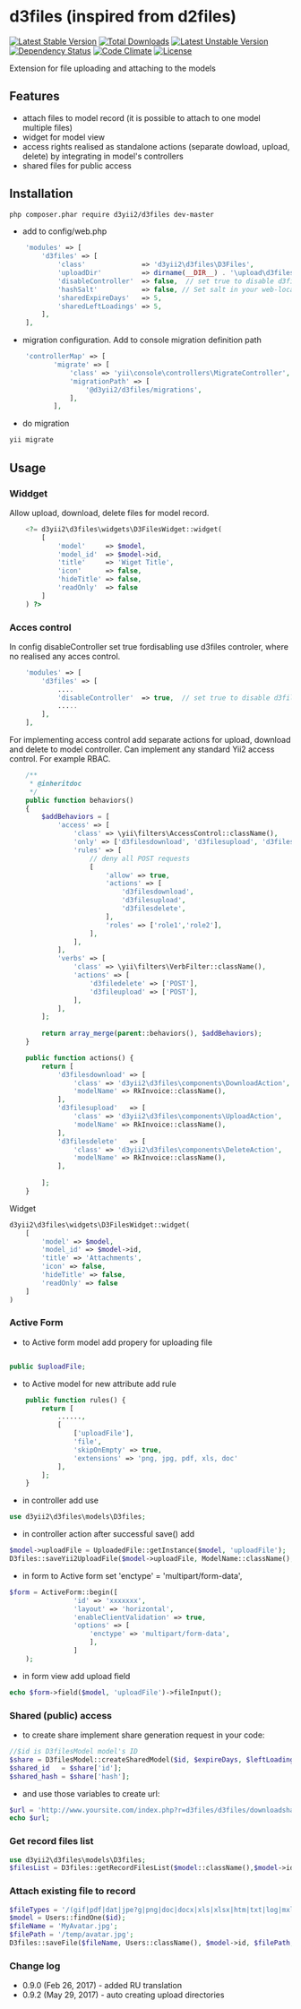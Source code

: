 # d3files (inspired from d2files)  
[![Latest Stable Version](https://poser.pugx.org/d3yii2/d3files/v/stable)](https://packagist.org/packages/d3yii2/d3files)
[![Total Downloads](https://img.shields.io/packagist/dt/d3yii2/d3files.svg?style=flat-square)](https://packagist.org/packages/d3yii2/d3files) 
[![Latest Unstable Version](https://poser.pugx.org/d3yii2/d3files/v/unstable)](https://packagist.org/packages/d3yii2/d3files)
[![Dependency Status](https://www.versioneye.com/user/projects/586a414e49bf2b00437d42ba/badge.svg?style=flat-square)](https://www.versioneye.com/user/projects/586a414e49bf2b00437d42ba)
[![Code Climate](https://img.shields.io/codeclimate/github/d3yii2/d3files.svg)](https://codeclimate.com/github/d3yii2/d3files)
[![License](https://poser.pugx.org/d3yii2/d3files/license)](https://packagist.org/packages/d3yii2/d3files)

Extension for file uploading and attaching to the models

## Features

* attach files to model record (it is possible to attach to one model multiple files)
* widget for model view
* access rights realised as standalone actions (separate dowload, upload, delete) by integrating in model's controllers
* shared files for public access

## Installation
```bash
php composer.phar require d3yii2/d3files dev-master
```

 * add to config/web.php
```php
    'modules' => [
        'd3files' => [
            'class'              => 'd3yii2\d3files\D3Files',
            'uploadDir'          => dirname(__DIR__) . '\upload\d3files',
            'disableController'  => false,  // set true to disable d3files controller to use model's controllers
            'hashSalt'           => false, // Set salt in your web-local.php config, empty value will disable sharing
            'sharedExpireDays'   => 5,
            'sharedLeftLoadings' => 5,
        ],
    ],
```

* migration configuration. Add to console migration definition path
```php
    'controllerMap' => [
           'migrate' => [
               'class' => 'yii\console\controllers\MigrateController',
               'migrationPath' => [
                   '@d3yii2/d3files/migrations',
               ],
           ],
```

* do migration
```bash
yii migrate
```

## Usage
### Widdget

Allow upload, download, delete files for model record.

```php
    <?= d3yii2\d3files\widgets\D3FilesWidget::widget(
        [
            'model'     => $model,
            'model_id'  => $model->id,
            'title'     => 'Wiget Title',
            'icon'      => false,
            'hideTitle' => false,
            'readOnly'  => false
        ]
    ) ?>
```

### Acces control

In config disableController set true fordisabling use d3files controler, where no realised any acces control.
```php
    'modules' => [
        'd3files' => [
            ....
            'disableController'  => true,  // set true to disable d3files controller to use model's controllers
            .....
        ],
    ],
```

For implementing access control add separate actions for upload, download and delete to model controller. Can implement any standard Yii2 access control. For example RBAC. 

```php
    /**
     * @inheritdoc
     */
    public function behaviors()
    {
        $addBehaviors = [
            'access' => [
                'class' => \yii\filters\AccessControl::className(),
                'only' => ['d3filesdownload', 'd3filesupload', 'd3filesdelete'],
                'rules' => [
                    // deny all POST requests
                    [
                        'allow' => true,
                        'actions' => [
                            'd3filesdownload',
                            'd3filesupload',
                            'd3filesdelete',
                        ],
                        'roles' => ['role1','role2'],
                    ],
                ],
            ],
            'verbs' => [
                'class' => \yii\filters\VerbFilter::className(),
                'actions' => [
                    'd3filedelete' => ['POST'],
                    'd3fileupload' => ['POST'],
                ],
            ],
        ];
        
        return array_merge(parent::behaviors(), $addBehaviors);
    }

    public function actions() {
        return [
            'd3filesdownload' => [
                'class' => 'd3yii2\d3files\components\DownloadAction',
                'modelName' => RkInvoice::className(),
            ],
            'd3filesupload'   => [
                'class' => 'd3yii2\d3files\components\UploadAction',
                'modelName' => RkInvoice::className(),
            ],
            'd3filesdelete'   => [
                'class' => 'd3yii2\d3files\components\DeleteAction',
                'modelName' => RkInvoice::className(),
            ],
            
        ];
    }

```

Widget
```php
d3yii2\d3files\widgets\D3FilesWidget::widget(
    [
        'model' => $model,
        'model_id' => $model->id,
        'title' => 'Attachments',
        'icon' => false,
        'hideTitle' => false,
        'readOnly' => false
    ]
)
```

### Active Form

* to Active form model add propery for uploading file

```php

public $uploadFile;
```

* to Active model for new attribute add rule

```php
    public function rules() {
        return [
            ......,
            [
                ['uploadFile'],
                'file',
                'skipOnEmpty' => true,
                'extensions' => 'png, jpg, pdf, xls, doc'
            ],
        ];
    }
```

* in controller add use

```php
use d3yii2\d3files\models\D3files;
```


* in controller action after successful save() add

```php
$model->uploadFile = UploadedFile::getInstance($model, 'uploadFile');
D3files::saveYii2UploadFile($model->uploadFile, ModelName::className(), $model->id);
```

* in form to Active form set 'enctype' = 'multipart/form-data',

```php
$form = ActiveForm::begin([
                'id' => 'xxxxxxx',
                'layout' => 'horizontal',
                'enableClientValidation' => true,
                'options' => [
                    'enctype' => 'multipart/form-data',
                    ],
                ]
    );

```

* in form view add upload field

```php
echo $form->field($model, 'uploadFile')->fileInput();
```

### Shared (public) access

* to create share implement share generation request in your code:

```php
//$id is D3filesModel model's ID
$share = D3filesModel::createSharedModel($id, $expireDays, $leftLoadings);
$shared_id   = $share['id'];
$shared_hash = $share['hash'];
```

* and use those variables to create url:
```php
$url = 'http://www.yoursite.com/index.php?r=d3files/d3files/downloadshare&id=' . $shared_id . '&hash=' . $shared_hash;
echo $url;
```

### Get record files list 

```php
use d3yii2\d3files\models\D3files;
$filesList = D3files::getRecordFilesList($model::className(),$model->id)
```

### Attach existing file to record

```php
$fileTypes = '/(gif|pdf|dat|jpe?g|png|doc|docx|xls|xlsx|htm|txt|log|mxl|xml|zip)$/i';
$model = Users::findOne($id);
$fileName = 'MyAvatar.jpg';
$filePath = '/temp/avatar.jpg';
D3files::saveFile($fileName, Users::className(), $model->id, $filePath, $fileTypes);
```

### Change log
 - 0.9.0 (Feb 26, 2017) - added RU translation
 - 0.9.2 (May 29, 2017) - auto creating upload directories 
